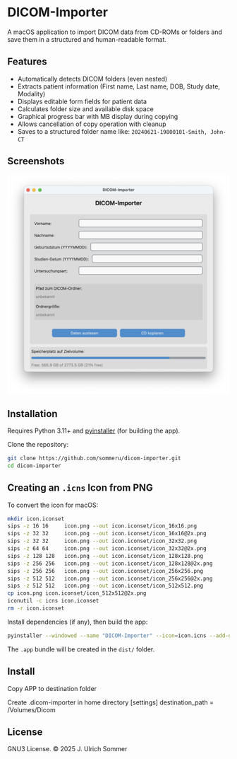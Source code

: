 # DICOM-Importer

A macOS application to import DICOM data from CD-ROMs or folders and save them in a structured and human-readable format.

## Features

- Automatically detects DICOM folders (even nested)
- Extracts patient information (First name, Last name, DOB, Study date, Modality)
- Displays editable form fields for patient data
- Calculates folder size and available disk space
- Graphical progress bar with MB display during copying
- Allows cancellation of copy operation with cleanup
- Saves to a structured folder name like: `20240621-19800101-Smith, John-CT`

## Screenshots

![App Screenshot](screenshot.png)

## Installation

Requires Python 3.11+ and [pyinstaller](https://pyinstaller.org) (for building the app).

Clone the repository:

```bash
git clone https://github.com/sommeru/dicom-importer.git
cd dicom-importer
```



## Creating an `.icns` Icon from PNG

To convert the icon for macOS:

```bash
mkdir icon.iconset
sips -z 16 16     icon.png --out icon.iconset/icon_16x16.png
sips -z 32 32     icon.png --out icon.iconset/icon_16x16@2x.png
sips -z 32 32     icon.png --out icon.iconset/icon_32x32.png
sips -z 64 64     icon.png --out icon.iconset/icon_32x32@2x.png
sips -z 128 128   icon.png --out icon.iconset/icon_128x128.png
sips -z 256 256   icon.png --out icon.iconset/icon_128x128@2x.png
sips -z 256 256   icon.png --out icon.iconset/icon_256x256.png
sips -z 512 512   icon.png --out icon.iconset/icon_256x256@2x.png
sips -z 512 512   icon.png --out icon.iconset/icon_512x512.png
cp icon.png icon.iconset/icon_512x512@2x.png
iconutil -c icns icon.iconset
rm -r icon.iconset
```

Install dependencies (if any), then build the app:

```bash
pyinstaller --windowed --name "DICOM-Importer" --icon=icon.icns --add-data "icon.png:." main.py
```

The `.app` bundle will be created in the `dist/` folder.

## Install
Copy APP to destination folder

Create .dicom-importer in home directory
[settings]
destination_path = /Volumes/Dicom


## License

GNU3 License. © 2025 J. Ulrich Sommer
